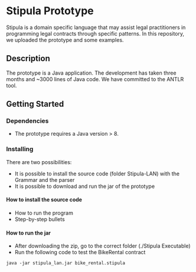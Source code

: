 # Stipula Prototype

Stipula is a domain specific language that may assist legal practitioners in programming legal contracts through specific patterns.
In this repository, we uploaded the prototype and some examples.

## Description

The prototype is a Java application. The development has taken three months and ~3000 lines of Java code. 
We have committed to the ANTLR tool.

## Getting Started

### Dependencies

* The prototype requires a Java version > 8.

### Installing

There are two possibilities:
* It is possible to install the source code (folder Stipula-LAN) with the Grammar and the parser 
* It is possible to download and run the jar of the prototype


#### How to install the source code

* How to run the program
* Step-by-step bullets

#### How to run the jar

* After downloading the zip, go to the correct folder (./Stipula Executable)
* Run the following code to test the BikeRental contract
```
java -jar stipula_lan.jar bike_rental.stipula
```
 

